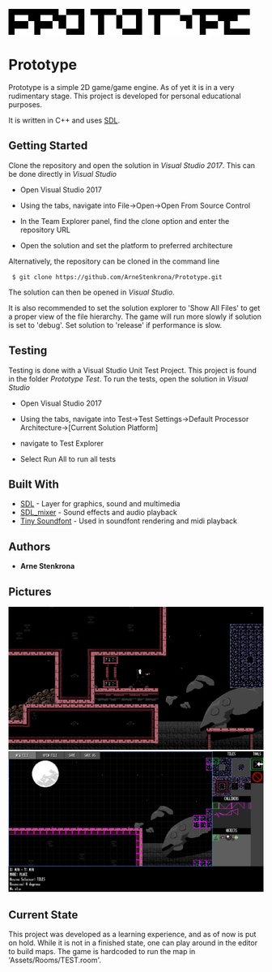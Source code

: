 ![In-Game Example](https://raw.githubusercontent.com/ArneStenkrona/Prototype/master/Examples%20Images/prototypeLogo.PNG)

# Prototype

Prototype is a simple 2D game/game engine. As of yet it is in a very 
rudimentary stage. This project is developed for personal educational purposes.

It is written in C++ and uses [SDL](https://www.libsdl.org/).


## Getting Started

Clone the repository and open the solution in *Visual Studio 2017*. 
This can be done directly in *Visual Studio*

* Open Visual Studio 2017

* Using the tabs, navigate into File->Open->Open From Source Control

* In the Team Explorer panel, find the clone option and enter the repository URL

* Open the solution and set the platform to preferred architecture

Alternatively, the repository can be cloned in the command line

```
 $ git clone https://github.com/ArneStenkrona/Prototype.git
```
The solution can then be opened in *Visual Studio*.

It is also recommended to set the solution explorer to 'Show All Files' to get a
proper view of the file hierarchy. The game will run more slowly if solution is set to
'debug'. Set solution to 'release' if performance is slow.

## Testing

Testing is done with a Visual Studio Unit Test Project. This project is found in the folder *Prototype Test*. 
To run the tests, open the solution in *Visual Studio*

* Open Visual Studio 2017

* Using the tabs, navigate into Test->Test Settings->Default Processor Architecture->[Current Solution Platform]

* navigate to Test Explorer

* Select Run All to run all tests

## Built With

* [SDL](https://www.libsdl.org/) - Layer for graphics, sound and multimedia
* [SDL_mixer](https://www.libsdl.org/projects/SDL_mixer/) - Sound effects and audio playback
* [Tiny Soundfont](https://github.com/schellingb/TinySoundFont) - Used in soundfont rendering and midi playback

## Authors

* **Arne Stenkrona** 

## Pictures
![In-Game Example](https://raw.githubusercontent.com/ArneStenkrona/Prototype/master/Examples%20Images/example1.png)
![Editor Example](https://raw.githubusercontent.com/ArneStenkrona/Prototype/master/Examples%20Images/example2.png)

## Current State
This project was developed as a learning experience, and as of now is put on hold. While it is not in a finished state, one
can play around in the editor to build maps. The game is hardcoded to run the map in 'Assets/Rooms/TEST.room'.
